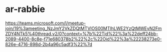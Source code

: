 # ar-rabbie
https://teams.microsoft.com/l/meetup-join/19%3ameeting_NzJmY2VkZDQtMTVlOS00MTlhLWE2YzQtMWEyN2FmZDY4NTk5%40thread.v2/0?context=%7b%22Tid%22%3a%22deff24bb-2089-4400-8c8e-f71e680378b2%22%2c%22Oid%22%3a%22238273e0-826e-4716-898d-2b4a96c5adf3%22%7d
